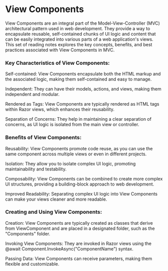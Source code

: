# View Components
View Components are an integral part of the Model-View-Controller (MVC) architectural pattern used in web development. They provide a way to encapsulate reusable, self-contained chunks of UI logic and content that can be easily integrated into various parts of a web application's views. This set of reading notes explores the key concepts, benefits, and best practices associated with View Components in MVC.
### Key Characteristics of View Components:

Self-contained: View Components encapsulate both the HTML markup and the associated logic, making them self-contained and easy to manage.

Independent: They can have their models, actions, and views, making them independent and modular.

Rendered as Tags: View Components are typically rendered as HTML tags within Razor views, which enhances their reusability.

Separation of Concerns: They help in maintaining a clear separation of concerns, as UI logic is isolated from the main view or controller.

### Benefits of View Components:

Reusability: View Components promote code reuse, as you can use the same component across multiple views or even in different projects.

Isolation: They allow you to isolate complex UI logic, promoting maintainability and testability.

Composability: View Components can be combined to create more complex UI structures, providing a building-block approach to web development.

Improved Readability: Separating complex UI logic into View Components can make your views cleaner and more readable.
### Creating and Using View Components:

Creation: View Components are typically created as classes that derive from ViewComponent and are placed in a designated folder, such as the "Components" folder.

Invoking View Components: They are invoked in Razor views using the @await Component.InvokeAsync("ComponentName") syntax.

Passing Data: View Components can receive parameters, making them flexible and customizable.